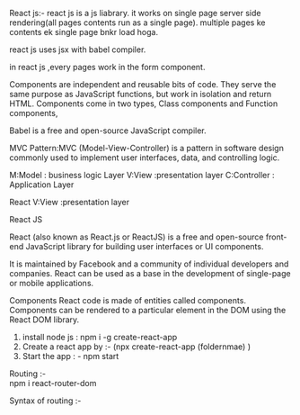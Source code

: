 React js:-
react js is a js liabrary.
it works on single page server side rendering(all pages contents run as a single page).
multiple pages ke contents ek single page bnkr load hoga.

react js uses jsx with babel compiler.

in react js ,every pages work in the form component.

Components are independent and reusable bits of code. 
They serve the same purpose as JavaScript functions,
 but work in isolation and return HTML.
 Components come in two types, Class components and Function components,

Babel is a free and open-source JavaScript compiler.

MVC Pattern:MVC (Model-View-Controller) is a pattern in software design commonly used to implement user interfaces, data, and controlling logic.

M:Model : business logic Layer
V:View	:presentation layer
C:Controller : Application Layer

React 
V:View	:presentation layer

React JS

React (also known as React.js or ReactJS)
 is a free and open-source front-end JavaScript library
 for building user interfaces or UI components.

It is maintained by Facebook and a community of individual developers and companies.
 React can be used as a base in the development of single-page or mobile applications.

Components
React code is made of entities called components. 
Components can be rendered to a particular element in the DOM using the React DOM library.


1. install node js : npm i -g create-react-app
2. Create a react app by :- (npx create-react-app (foldernmae) )
3. Start the app : - npm start 

Routing :- \
npm i react-router-dom 


Syntax of routing :-
 <!-- <BrowserRouter>
      <Routes>
         <Route path="" element={}/>
      </Routes>
</BrowserRouter> -->


